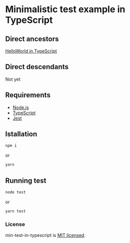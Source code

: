 # Minimalistic test example in TypeScript

## Direct ancestors

[HelloWorld in TypeScript](https://github.com/softspider/helloworld-in-typescript)

## Direct descendants

Not yet

## Requirements

* [Node.js](https://nodejs.org/en/download/package-manager/)
* [TypeScript](https://www.typescriptlang.org/)
* [Jest](https://jestjs.io/)

## Istallation

```sh
npm i
```
or

```sh
yarn
```

## Running test

```sh
node test
```
or

```sh
yarn test
```

### License

min-test-in-typescript is [MIT licensed](./LICENSE).
